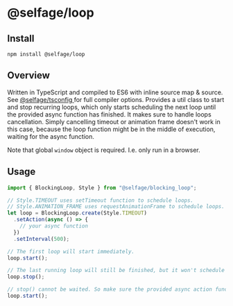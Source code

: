 # @selfage/loop

## Install

`npm install @selfage/loop`

## Overview

Written in TypeScript and compiled to ES6 with inline source map & source. See [@selfage/tsconfig ](https://www.npmjs.com/package/@selfage/tsconfig) for full compiler options. Provides a util class to start and stop recurring loops, which only starts scheduling the next loop until the provided async function has finished. It makes sure to handle loops cancellation. Simply cancelling timeout or animation frame doesn't work in this case, because the loop function might be in the middle of execution, waiting for the async function.

Note that global `window` object is required. I.e. only run in a browser.

## Usage

```TypeScript
import { BlockingLoop, Style } from "@selfage/blocking_loop";

// Style.TIMEOUT uses setTimeout function to schedule loops.
// Style.ANIMATION_FRAME uses requestAnimationFrame to schedule loops.
let loop = BlockingLoop.create(Style.TIMEOUT)
  .setAction(async () => {
    // your async function
  })
  .setInterval(500);

// The first loop will start immediately.
loop.start();

// The last running loop will still be finished, but it won't schedule a new loop.
loop.stop();

// stop() cannot be waited. So make sure the provided async action function can be run while the other action function is in the middle of execution.
loop.start();
```

